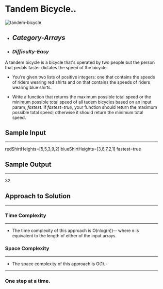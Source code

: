 # Tandem Bicycle..

![tandem-bicycle](https://github.com/belisky/AlgoMornings/assets/61013338/80d421b0-5ab6-4064-9ba6-54a327fe748e)

- ## **_Category-Arrays_**
- ### **_Difficulty-Easy_**

A tandem bicycle is a bicycle that's operated by two people but the person that pedals faster dictates the speed of the bicycle.

- You're given two lists of positive integers: one that contains the speeds of riders wearing red shirts and on that contains the speeds of riders wearing blue shirts.

- Write a function that returns the maximum possible total speed or the minimum possible total speed of all tadem bicycles based on an input param, _fastest_. if _fastest=true_, your function should return the maximum possible total speed; otherwise it should return the minimum total speed.

## Sample Input

---

redShirtHeights=[5,5,3,9,2]
blueShirtHeights=[3,6,7,2,1]
fastest=true

## Sample Output

---

32

## Approach to Solution

---

### Time Complexity

---

- The time complexity of this approach is O(nlog(n))-- where n is equivalent to the length of either of the input arrays.

### Space Complexity

---

- The space complexity of this approach is O(1).-

---

### One step at a time.
